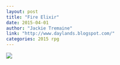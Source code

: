 ```yaml
---
layout: post
title: "Fire Elixir"
date: 2015-04-01
author: "Jackie Tremaine"
link: "http://www.daylands.blogspot.com/"
categories: 2015 rpg
---
```

![]({{site.url}}/2015images/FireElixir.jpg)
